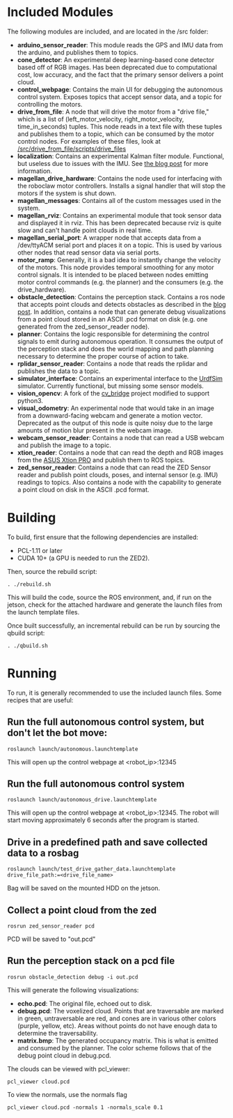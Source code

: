 # Included Modules
The following modules are included, and are located in the /src folder:

* **arduino_sensor_reader**: This module reads the GPS and IMU data from the arduino, and publishes them to topics. 
* **cone_detector**: An experimental deep learning-based cone detector based off of RGB images. Has been deprecated due to computational cost, low accuracy, and the fact that the primary sensor delivers a point cloud.
* **control_webpage**: Contains the main UI for debugging the autonomous control system. Exposes topics that accept sensor data, and a topic for controlling the motors.
* **drive_from_file**: A node that will drive the motor from a "drive file," which is a list of (left_motor_velocity, right_motor_velocity, time_in_seconds) tuples. This node reads in a text file with these tuples and publishes them to a topic, which can be consumed by the motor control nodes. For examples of these files, look at [/src/drive_from_file/scripts/drive_files](https://github.com/mitchellspryn/magellan-core/tree/master/workspace/src/drive_from_file/scripts/drive_files)
* **localization**: Contains an experimental Kalman filter module. Functional, but useless due to issues with the IMU. See [the blog post](http://www.mitchellspryn.com/2020/09/25/Autonomous-Navigation-In-Outdoor-Environments.html) for more information.
* **magellan_drive_hardware**: Contains the node used for interfacing with the roboclaw motor controllers. Installs a signal handler that will stop the motors if the system is shut down. 
* **magellan_messages**: Contains all of the custom messages used in the system. 
* **magellan_rviz**: Contains an experimental module that took sensor data and displayed it in rviz. This has been deprecated because rviz is quite slow and can't handle point clouds in real time.
* **magellan_serial_port**: A wrapper node that accepts data from a /dev/ttyACM serial port and places it on a topic. This is used by various other nodes that read sensor data via serial ports.
* **motor_ramp**: Generally, it is a bad idea to instantly change the velocity of the motors. This node provides temporal smoothing for any motor control signals. It is intended to be placed between nodes emitting motor control commands (e.g. the planner) and the consumers (e.g. the drive_hardware). 
* **obstacle_detection**: Contains the perception stack. Contains a ros node that accepts point clouds and detects obstacles as described in the [blog post](http://www.mitchellspryn.com/2020/09/25/Autonomous-Navigation-In-Outdoor-Environments.html). In addition, contains a node that can generate debug visualizations from a point cloud stored in an ASCII .pcd format on disk (e.g. one generated from the zed_sensor_reader node). 
* **planner**: Contains the logic responsible for determining the control signals to emit during autonomous operation. It consumes the output of the perception stack and does the world mapping and path planning necessary to determine the proper course of action to take. 
* **rplidar_sensor_reader**: Contains a node that reads the rplidar and publishes the data to a topic.
* **simulator_interface**: Contains an experimental interface to the [UrdfSim](https://github.com/mitchellspryn/UrdfSim) simulator. Currently functional, but missing some sensor models.
* **vision_opencv**: A fork of the [cv_bridge](https://github.com/ros-perception/vision_opencv) project modified to support python3.
* **visual_odometry**: An experimental node that would take in an image from a downward-facing webcam and generate a motion vector. Deprecated as the output of this node is quite noisy due to the large amounts of motion blur present in the webcam image. 
* **webcam_sensor_reader**: Contains a node that can read a USB webcam and publish the image to a topic. 
* **xtion_reader**: Contains a node that can read the depth and RGB images from the [ASUS Xtion PRO](https://www.asus.com/3D-Sensor/Xtion_PRO/) and publish them to ROS topics.
* **zed_sensor_reader**: Contains a node that can read the ZED Sensor reader and publish point clouds, poses, and internal sensor (e.g. IMU) readings to topics. Also contains a node with the capability to generate a point cloud on disk in the ASCII .pcd format.

# Building
To build, first ensure that the following dependencies are installed:
* PCL-1.11 or later
* CUDA 10+ (a GPU is needed to run the ZED2). 

Then, source the rebuild script:
```
. ./rebuild.sh
```

This will build the code, source the ROS environment, and, if run on the jetson, check for the attached hardware and generate the launch files from the launch template files. 

Once built successfully, an incremental rebuild can be run by sourcing the qbuild script:
```
. ./qbuild.sh
```

# Running
To run, it is generally recommended to use the included launch files. Some recipes that are useful:

## Run the full autonomous control system, but don't let the bot move:
```
roslaunch launch/autonomous.launchtemplate
```

This will open up the control webpage at <robot_ip>:12345

## Run the full autonomous control system
```
roslaunch launch/autonomous_drive.launchtemplate
```

This will open up the control webpage at <robot_ip>:12345. The robot will start moving approximately 6 seconds after the program is started. 

## Drive in a predefined path and save collected data to a rosbag
```
roslaunch launch/test_drive_gather_data.launchtemplate drive_file_path:=<drive_file_name>
```

Bag will be saved on the mounted HDD on the jetson.

## Collect a point cloud from the zed
```
rosrun zed_sensor_reader pcd
```

PCD will be saved to "out.pcd"

## Run the perception stack on a pcd file
```
rosrun obstacle_detection debug -i out.pcd
```

This will generate the following visualizations:
* **echo.pcd**: The original file, echoed out to disk.
* **debug.pcd**: The voxelized cloud. Points that are traversable are marked in green, untraversable are red, and cones are in various other colors (purple, yellow, etc). Areas without points do not have enough data to determine the traversability. 
* **matrix.bmp**: The generated occupancy matrix. This is what is emitted and consumed by the planner. The color scheme follows that of the debug point cloud in debug.pcd.

The clouds can be viewed with pcl_viewer:
```
pcl_viewer cloud.pcd
```

To view the normals, use the normals flag
```
pcl_viewer cloud.pcd -normals 1 -normals_scale 0.1
```
